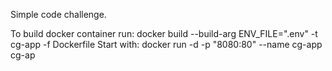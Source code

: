 Simple code challenge.

To build docker container run: docker build --build-arg ENV_FILE=".env" -t cg-app -f Dockerfile
Start with: docker run -d -p "8080:80" --name cg-app cg-ap